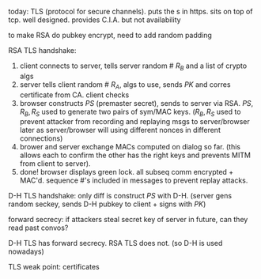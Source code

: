 today: TLS (protocol for secure channels). puts the s in https. sits on top of tcp. well designed. provides C.I.A. but not availability

to make RSA do pubkey encrypt, need to add random padding

RSA TLS handshake: 

1. client connects to server, tells server random # $R_B$ and a list of crypto algs
2. server tells client random # $R_A$, algs to use, sends $PK$ and corres certificate from CA. client checks
3. browser constructs $PS$ (premaster secret), sends to server via RSA. $PS, R_B, R_S$ used to generate two pairs of sym/MAC keys. ($R_B, R_S$ used to prevent attacker from recording and replaying msgs to server/browser later as server/browser will using different nonces in different connections)
4. brower and server exchange MACs computed on dialog so far. (this allows each to confirm the other has the right keys and prevents MITM from client to server).
5. done! browser displays green lock. all subseq comm encrypted + MAC'd. sequence #'s included in messages to prevent replay attacks.

D-H TLS handshake: only diff is construct $PS$ with D-H. (server gens random seckey, sends D-H pubkey to client + signs with $PK$)

forward secrecy: if attackers steal secret key of server in future, can they read past convos?

D-H TLS has forward secrecy. RSA TLS does not. (so D-H is used nowadays)

TLS weak point: certificates